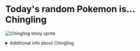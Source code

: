 # Today's random Pokemon is... Chingling

![Chingling shiny sprite](https://raw.githubusercontent.com/PokeAPI/sprites/master/sprites/pokemon/shiny/433.png)

<details>
<summary>Additional info about Chingling</summary>

| srpite type | image |
|------|------|
| back_default | ![Chingling back_default sprite](https://raw.githubusercontent.com/PokeAPI/sprites/master/sprites/pokemon/back/433.png) |
| back_shiny | ![Chingling back_shiny sprite](https://raw.githubusercontent.com/PokeAPI/sprites/master/sprites/pokemon/back/shiny/433.png) |
| front_default | ![Chingling front_default sprite](https://raw.githubusercontent.com/PokeAPI/sprites/master/sprites/pokemon/433.png) | </details>